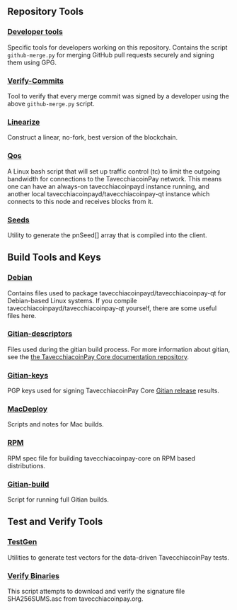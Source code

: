 Repository Tools
---------------------

### [Developer tools](/contrib/devtools) ###
Specific tools for developers working on this repository.
Contains the script `github-merge.py` for merging GitHub pull requests securely and signing them using GPG.

### [Verify-Commits](/contrib/verify-commits) ###
Tool to verify that every merge commit was signed by a developer using the above `github-merge.py` script.

### [Linearize](/contrib/linearize) ###
Construct a linear, no-fork, best version of the blockchain.

### [Qos](/contrib/qos) ###

A Linux bash script that will set up traffic control (tc) to limit the outgoing bandwidth for connections to the TavecchiacoinPay network. This means one can have an always-on tavecchiacoinpayd instance running, and another local tavecchiacoinpayd/tavecchiacoinpay-qt instance which connects to this node and receives blocks from it.

### [Seeds](/contrib/seeds) ###
Utility to generate the pnSeed[] array that is compiled into the client.

Build Tools and Keys
---------------------

### [Debian](/contrib/debian) ###
Contains files used to package tavecchiacoinpayd/tavecchiacoinpay-qt
for Debian-based Linux systems. If you compile tavecchiacoinpayd/tavecchiacoinpay-qt yourself, there are some useful files here.

### [Gitian-descriptors](/contrib/gitian-descriptors) ###
Files used during the gitian build process. For more information about gitian, see the [the TavecchiacoinPay Core documentation repository](https://github.com/tavecchiacoinpay-core/docs).

### [Gitian-keys](/contrib/gitian-keys)
PGP keys used for signing TavecchiacoinPay Core [Gitian release](/doc/release-process.md) results.

### [MacDeploy](/contrib/macdeploy) ###
Scripts and notes for Mac builds. 

### [RPM](/contrib/rpm) ###
RPM spec file for building tavecchiacoinpay-core on RPM based distributions.

### [Gitian-build](/contrib/gitian-build.sh) ###
Script for running full Gitian builds.

Test and Verify Tools 
---------------------

### [TestGen](/contrib/testgen) ###
Utilities to generate test vectors for the data-driven TavecchiacoinPay tests.

### [Verify Binaries](/contrib/verifybinaries) ###
This script attempts to download and verify the signature file SHA256SUMS.asc from tavecchiacoinpay.org.
